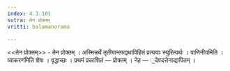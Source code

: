 ```yaml
---
index: 4.3.101
sutra: तेन प्रोक्तम्
vritti: balamanorama

---
```

<<तेन प्रोक्तम्>> - तेन प्रोक्तम् । अस्मिन्नर्थे तृतीयान्ताद्यथाविहितं प्रत्ययाः स्युरित्यर्थः । पाणिनीयमिति ।व्याकरण॑मिति शेषः । वृद्धाच्छः । प्रथमं प्रकाशितं — प्रोक्तम् । नेह — ॒देवदत्तेनाद्यापितम् । 